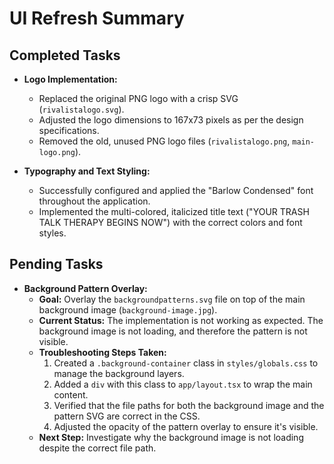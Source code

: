 # UI Refresh Summary

## Completed Tasks

*   **Logo Implementation:**
    *   Replaced the original PNG logo with a crisp SVG (`rivalistalogo.svg`).
    *   Adjusted the logo dimensions to 167x73 pixels as per the design specifications.
    *   Removed the old, unused PNG logo files (`rivalistalogo.png`, `main-logo.png`).

*   **Typography and Text Styling:**
    *   Successfully configured and applied the "Barlow Condensed" font throughout the application.
    *   Implemented the multi-colored, italicized title text ("YOUR TRASH TALK THERAPY BEGINS NOW") with the correct colors and font styles.

## Pending Tasks

*   **Background Pattern Overlay:**
    *   **Goal:** Overlay the `backgroundpatterns.svg` file on top of the main background image (`background-image.jpg`).
    *   **Current Status:** The implementation is not working as expected. The background image is not loading, and therefore the pattern is not visible.
    *   **Troubleshooting Steps Taken:**
        1.  Created a `.background-container` class in `styles/globals.css` to manage the background layers.
        2.  Added a `div` with this class to `app/layout.tsx` to wrap the main content.
        3.  Verified that the file paths for both the background image and the pattern SVG are correct in the CSS.
        4.  Adjusted the opacity of the pattern overlay to ensure it's visible.
    *   **Next Step:** Investigate why the background image is not loading despite the correct file path.
